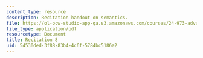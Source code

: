 ```yaml
---
content_type: resource
description: Recitation handout on semantics.
file: https://ol-ocw-studio-app-qa.s3.amazonaws.com/courses/24-973-advanced-semantics-spring-2009/54530ded3f8883b44c6f5784bc5186a2_MIT24_973s09_rec08.pdf
file_type: application/pdf
resourcetype: Document
title: Recitation 8
uid: 54530ded-3f88-83b4-4c6f-5784bc5186a2
---
```

